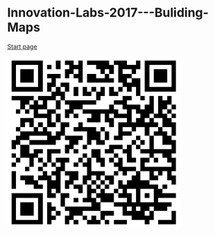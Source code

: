# Innovation-Labs-2017---Buliding-Maps

[Start page](https://mariacruceat.github.io/Innovation-Labs-2017---Buliding-Maps/index?start=start)

![Start page](images/qrcode.png)